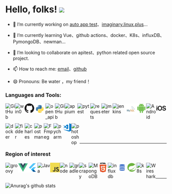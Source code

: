 # Hello, folks! <img src="https://raw.githubusercontent.com/MartinHeinz/MartinHeinz/master/wave.gif" width="30px">

- 🔭 I’m currently working on [auto app test](https://gitee.com/sanmejie/my_app_test)、[imaginary.linux.plus](https://linux.plus/)...
- 🌱 I’m currently learning Vue、github actions、docker、K8s、influxDB、PymongoDB、newman...
- 👯 I’m looking to collaborate on apitest、python related open source project.

- 📫 How to reach me: <a href="liyapong@foxmail.com">email</a>、[github](https://github.com/Sanmejie/Sanmejie/issues)
- 😄 Pronouns: Be water ，my friend！

### Languages and Tools:

<img align="left" alt="GitHub" width="30px" src="https://gitee.com/sanmejie/img/raw/main/img/linux.png" />

<img align="left" alt="win0" width="30px" src="https://gitee.com/sanmejie/img/raw/main/img/windows-10-icon-logo-5BC5C69712-seeklogo.com.png" />

<img align="left" alt="GitHub" width="30px" src="https://raw.githubusercontent.com/github/explore/78df643247d429f6cc873026c0622819ad797942/topics/github/github.png" />

<img align="left" alt="python" width="35px"
src="https://raw.githubusercontent.com/github/explore/80688e429a7d4ef2fca1e82350fe8e3517d3494d/topics/python/python.png" />

<img align="left" alt="open_api" width="30px" src="https://gitee.com/sanmejie/img/raw/main/img/OpenAPI.png" />

<img align="left" alt="GitHub" width="30px" src="https://gitee.com/sanmejie/img/raw/main/img/slenium.png" />

<img align="left" alt="appium" width="40px" src="https://gitee.com/sanmejie/img/raw/main/img/appium.webp"/>

<img align="left" alt="pytest" width="40px" src="https://gitee.com/sanmejie/img/raw/main/img/pytest_logo_curves.svg" />

<img align="left" alt="requests" width="35px" src="https://gitee.com/sanmejie/img/raw/main/img/Requests_Python_Logo.png" />

<img align="left" alt="jmeter" width="35px" src="https://gitee.com/sanmejie/img/raw/main/img/jmeter.svg" />

<img align="left" alt="jenkins" width="40px" src="https://gitee.com/sanmejie/img/raw/main/img/jenkinscn.png" />

<img align="left" alt="MySQL" width="35px" src="https://raw.githubusercontent.com/github/explore/80688e429a7d4ef2fca1e82350fe8e3517d3494d/topics/mysql/mysql.png" />

<img align="left" alt="Android" width="30px" src="https://raw.githubusercontent.com/github/explore/80688e429a7d4ef2fca1e82350fe8e3517d3494d/topics/android/android.png"/>

<img align="left" alt="Android" width="32px" src="https://gitee.com/sanmejie/img/raw/main/img/ADB.png"/>

<img align="left" alt="ios" width="30px" src="https://raw.githubusercontent.com/github/explore/80688e429a7d4ef2fca1e82350fe8e3517d3494d/topics/ios/ios.png"/>

<br/>

​	<br/>

<img align="left" alt="docker" width="30px" src="https://gitee.com/sanmejie/img/raw/main/img/docker.png" />

<img align="left" alt="fidder" width="30px" src="https://gitee.com/sanmejie/img/raw/main/img/fiddler.png" />

<img align="left" alt="charles" width="30px" src="https://gitee.com/sanmejie/img/raw/main/img/charles.png" />

<img align="left" alt="postman" width="30px" src="https://gitee.com/sanmejie/img/raw/main/img/postman.png" />

<img align="left" alt="FFmpeg" width="30px" src="https://gitee.com/sanmejie/img/raw/main/img/FFmpeg_icon.png" />

<img align="left" alt="pycharm" width="30px" src="https://gitee.com/sanmejie/img/raw/main/img/images.jpg" />

<img align="left" alt="Visual Studio Code" width="26px" src="https://raw.githubusercontent.com/github/explore/80688e429a7d4ef2fca1e82350fe8e3517d3494d/topics/visual-studio-code/visual-studio-code.png" />

<img align="left" alt="photoshop" width="26px" src="https://gitee.com/sanmejie/img/raw/main/img/photoshop.png" />

<br/>

​	<br/>

---

### Region of interest

<img align="left" alt="groovy" width="40px"
src="https://gitee.com/sanmejie/img/raw/main/img/groovy.png" />

<img align="left" alt="Vue" width="30px" src="https://raw.githubusercontent.com/github/explore/80688e429a7d4ef2fca1e82350fe8e3517d3494d/topics/vue/vue.png" />

<img align="left" alt="Flutter" width="30px" src="https://raw.githubusercontent.com/github/explore/80688e429a7d4ef2fca1e82350fe8e3517d3494d/topics/flutter/flutter.png"/>

<img align="left" alt="Java" width="40px" src="https://gitee.com/sanmejie/img/raw/main/img/java.png" />

<img align="left" alt="JavaScript" width="30px" src="https://raw.githubusercontent.com/github/explore/80688e429a7d4ef2fca1e82350fe8e3517d3494d/topics/javascript/javascript.png" />

<img align="left" alt="node" width="30px" src="https://gitee.com/sanmejie/img/raw/main/img/node-js-and-react-js.png" />

<img align="left" alt="gradle" width="30px" src="https://gitee.com/sanmejie/img/raw/main/img/gradle.jpg" />

<img align="left" alt="scrapy" width="30px" src="https://gitee.com/sanmejie/img/raw/main/img/scrapy.png" />

<img align="left" alt="MongoDB" width="30px" src="https://gitee.com/sanmejie/img/raw/main/img/mongo.png" />

<img align="left" alt="HTML5" width="30px" src="https://raw.githubusercontent.com/github/explore/80688e429a7d4ef2fca1e82350fe8e3517d3494d/topics/html/html.png" />

<img align="left" alt="influxdb" width="30px" src="https://gitee.com/sanmejie/img/raw/main/img/influxdb.jpg" />

<img align="left" alt="sql" width="30px"
src="https://raw.githubusercontent.com/github/explore/80688e429a7d4ef2fca1e82350fe8e3517d3494d/topics/sql/sql.png" />

<img align="left" alt="Springboot" width="30px" src="https://raw.githubusercontent.com/github/explore/80688e429a7d4ef2fca1e82350fe8e3517d3494d/topics/spring-boot/spring-boot.png"/>

<img align="left" alt="k8s" width="30px" src="https://gitee.com/sanmejie/img/raw/main/img/Kubernetes-Logo.wine.png" />

<img align="left" alt="Wireshark" width="30px" src="https://gitee.com/sanmejie/img/raw/main/img/wireshark.png" />

​		<br/><br/>

---



<!--

theme 主题

dark, radical, merko, gruvbox, tokyonight, onedark, cobalt, synthwave, highcontrast, dracula

-->



![Anurag's github stats](https://github-readme-stats.vercel.app/api?username=sanmejie&show_icons=true&theme=gruvbox)